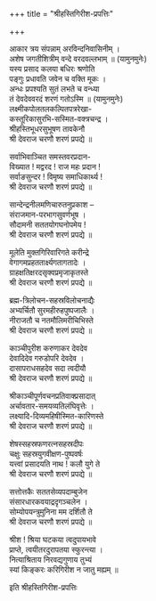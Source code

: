 +++
title = "श्रीहस्तिगिरीश-प्रपत्तिः"

+++

आकार त्रय संपन्नाम् अरविन्दनिवासिनीम् ।  
अशेष जगतीशित्रीम् वन्दे वरदवल्लभाम् ॥ (यामुनमुनेः)  
यस्य प्रसाद कलया बधिरः श्रणोति  
पङ्गुः प्रधावति जवेन च वक्ति मूकः ।  
अन्धः प्रपश्यति सुतं लभते च वन्ध्या  
तं देवदेववरदं शरणं गतोऽस्मि ॥ (यामुनमुनेः)  
लक्ष्मीकपोलतलकल्पितपत्ररेखा-  
कस्तूरिकासुरभि-सस्मित-वक्त्रचन्द्र ।  
श्रीहस्तिभूधरसुभूषण तावकेनौ  
श्री देवराज चरणौ शरणं प्रपद्ये ॥

सर्वाभिवाञ्चित समस्तवरप्रदान-  
विख्यात ! मद्वरद ! राज महः प्रदान !  
सर्वाङसुन्दर ! विमृष्य समाधिकार्थ्य !  
श्री देवराज चरणौ शरणं प्रपद्ये ॥

सान्देन्द्रनीलमणिचारुतनुप्रकाश –  
संराजमान-परभागसुवर्णभूष ।  
सौदामनी सततयोगघनोपमेय !  
श्री देवराज चरणौ शरणं प्रपद्ये ॥

मूलेति मुक्तगिरिवारिगते करीन्द्रे  
वेगागमप्रहततार्क्ष्यगतागतादेः ।  
ग्राहक्षतिक्षरदसृक्वप्रमृजाकृतस्ते  
श्री देवराज चरणौ शरणं प्रपद्ये ॥

ब्रह्म-त्रिलोचन-सहस्रविलोचनाद्यैः  
अभ्यर्चितौ सुरमहीरुहपुष्पजालैः ।  
नीराजतौ च नतमौलिमरीचिभिस्ते  
श्री देवराज चरणौ शरणं प्रपद्ये ॥

काञ्चीपुरीश करुणाकर देवदेव  
देवादिदेव गरुडोपरि देवदेव ।  
दासापराधसहदेव सदा त्वदीयौ  
श्री देवराज चरणौ शरणं प्रपद्ये ॥

श्रीकाञ्चीपूर्णवचनप्रतिवाक्प्रसादात्  
अर्चावतार-समयव्यतिलंघिवृत्तेः ।  
लक्ष्यादि-दिव्यमहिषीस्मित-कारिणस्ते  
श्री देवराज चरणौ शरणं प्रपद्ये ॥

शेषस्सहस्रफणरत्नसहस्रदीपः  
चक्षुः सहस्रयुगवीक्षण-पुष्पवर्षः  
यत्त्वां प्रसादयति नाथ ! कलौ युगे ते  
श्री देवराज चरणौ शरणं प्रपद्ये ॥

सत्तोत्तकैः सततसेव्यपदाम्बुजेन  
संसारधारकवयाद्रदृगञ्चलेन ।  
सोम्योपयन्त्रुमुनिना मम दर्शितौ ते  
श्री देवराज चरणौ शरणं प्रपद्ये ॥

श्रीश ! श्रिया घटकया त्वदुपायभावे  
प्राप्ते, त्वयीतरदुरापतया स्फुरन्त्या ।  
नित्याश्रिताय निरवद्यगुणाय तुभ्यं  
स्यां किङ्करः करिगिरीश न जातु मह्यम् ॥

इति श्रीहस्तिगिरीश-प्रपत्तिः

